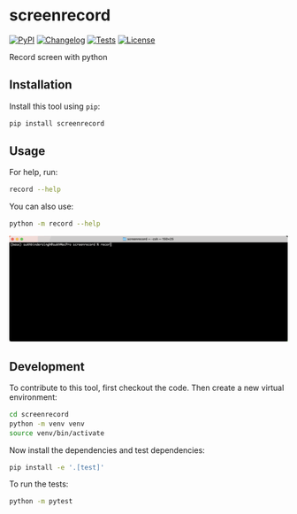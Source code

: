 # screenrecord

[![PyPI](https://img.shields.io/pypi/v/screenrecord.svg)](https://pypi.org/project/screenrecord/)
[![Changelog](https://img.shields.io/github/v/release/sukhbinder/screenrecord?include_prereleases&label=changelog)](https://github.com/sukhbinder/screenrecord/releases)
[![Tests](https://github.com/sukhbinder/screenrecord/actions/workflows/test.yml/badge.svg)](https://github.com/sukhbinder/screenrecord/actions/workflows/test.yml)
[![License](https://img.shields.io/badge/license-Apache%202.0-blue.svg)](https://github.com/sukhbinder/screenrecord/blob/master/LICENSE)

Record screen with python

## Installation

Install this tool using `pip`:
```bash
pip install screenrecord
```
## Usage

For help, run:
```bash
record --help
```
You can also use:
```bash
python -m record --help
```

![demo usage of screenrecord](usage.gif)

## Development

To contribute to this tool, first checkout the code. Then create a new virtual environment:
```bash
cd screenrecord
python -m venv venv
source venv/bin/activate
```
Now install the dependencies and test dependencies:
```bash
pip install -e '.[test]'
```
To run the tests:
```bash
python -m pytest
```
